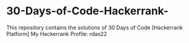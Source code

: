 # 30-Days-of-Code-Hackerrank-
This repository contains the solutions of 30 Days of Code [Hackerrank Platform]
My Hackerrank Profile: rdas22
